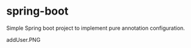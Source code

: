 # spring-boot

Simple Spring boot project to implement pure annotation configuration. 

addUser.PNG
